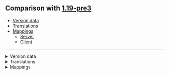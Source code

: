 ## Comparison with [1.19-pre3](https://github.com/PixiGeko/Minecraft-generated-data/tree/1.19-pre3)

- [Version data](#version-data)
- [Translations](#translations)
- [Mappings](#mappings)
  - [Server](#server)
  - [Client](#client)

<hr/>
<details><summary>Version data</summary>
<table><tr><th></th><th align="left">1.19-pre3</th><th>1.19-pre4</th></tr><tr><td>World version</td><td><code>3100</code></td><td><code>3101</code></td></tr><tr><td>Protocol version</td><td><code>1073741911</code></td><td><code>1073741912</code></td></tr></table>
</details>
<details><summary>Translations</summary>
<details>
<summary>
Keys
</summary>

```diff
+ multiplayer.disconnect.out_of_order_chat: Out-of-order chat packet received. Did your system time change?
```

</details>
</details>
<details><summary>Mappings</summary>
<h2>Server</h2>

<details>
<summary>
Changes
</summary>

```
XXX.level.chunk.PalettedContainer$Data +1M
```

</details>





































































































































































































































































































































































































































































































































































































































































































































































































































































































































































































































































































































































































































































































































































































































































































































































































































































































































































































































































































































































































<details>
<summary>
net.minecraft.world.level.chunk.PalettedContainer$Data
</summary>

```diff
- PalettedContainer$Data copy()
```

</details>



































































































































































































































































































































































































































































































































































































<h2>Client</h2>

<details>
<summary>
Changes
</summary>

```
XXX.screens.inventory.AbstractContainerScreen +1M
```
```
XXX.minecraft.nbt.StringTag +1P
```
```
XXX.level.chunk.PalettedContainer$Data +1M
```

</details>







































































































































































































































































































































































































































<details>
<summary>
net.minecraft.client.gui.screens.inventory.AbstractContainerScreen
</summary>

```diff
- void clearDraggingState()
```

</details>



























































































































































































































































































































































































































































































































































































































































































































































































































































































































































































































































































































































































































































































































































































































































































































































































































































































































































































































































































































































































































































































































































































































































































































































































































































<details>
<summary>
net.minecraft.world.level.chunk.PalettedContainer$Data
</summary>

```diff
- PalettedContainer$Data copy()
```

</details>
</details>